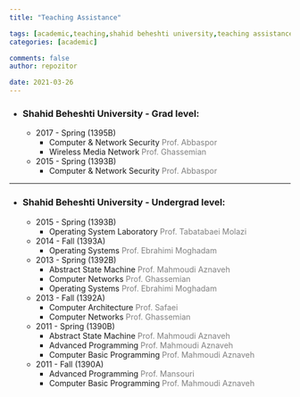 ```yaml
---
title: "Teaching Assistance"

tags: [academic,teaching,shahid beheshti university,teaching assistance,course]
categories: [academic]

comments: false
author: repozitor

date: 2021-03-26
---
```

* ### Shahid Beheshti University - Grad level: 
    * 2017 - Spring (1395B) 
        * Computer & Network Security <span style="color: #808080;">Prof. Abbaspor</span>
        * Wireless Media Network <span style="color: #808080;">Prof. Ghassemian</span>
    * 2015 - Spring (1393B) 
        * Computer & Network Security <span style="color: #808080;">Prof. Abbaspor</span>

___
* ### Shahid Beheshti University - Undergrad level: 
    * 2015 - Spring (1393B) 
        * Operating System Laboratory <span style="color: #808080;">Prof. Tabatabaei Molazi</span>
    * 2014 - Fall (1393A) 
        * Operating Systems <span style="color: #808080;">Prof. Ebrahimi Moghadam</span>
    * 2013 - Spring (1392B) 
        * Abstract State Machine <span style="color: #808080;">Prof. Mahmoudi Aznaveh</span>
        * Computer Networks <span style="color: #808080;">Prof. Ghassemian</span>
        * Operating Systems <span style="color: #808080;">Prof. Ebrahimi Moghadam</span>
    * 2013 - Fall (1392A) 
        * Computer Architecture <span style="color: #808080;">Prof. Safaei</span>
        * Computer Networks <span style="color: #808080;">Prof. Ghassemian</span>
    * 2011 - Spring (1390B) 
        * Abstract State Machine <span style="color: #808080;">Prof. Mahmoudi Aznaveh</span>
        * Advanced Programming <span style="color: #808080;">Prof. Mahmoudi Aznaveh</span>
        * Computer Basic Programming <span style="color: #808080;">Prof. Mahmoudi Aznaveh</span>
    * 2011 - Fall (1390A) 
        * Advanced Programming <span style="color: #808080;">Prof. Mansouri</span>
        * Computer Basic Programming <span style="color: #808080;">Prof. Mahmoudi Aznaveh</span>